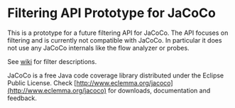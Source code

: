 Filtering API Prototype for JaCoCo
==================================

This is a prototype for a future filtering API for JaCoCo. The API focuses on
filtering and is currently not compatible with JaCoCo. In particular it does not
use any JaCoCo internals like the flow analyzer or probes.

See [wiki](https://github.com/jacoco/jacoco/wiki/FilteringOptions) for filter
descriptions.

JaCoCo is a free Java code coverage library distributed under the Eclipse Public
License. Check [http://www.eclemma.org/jacoco](http://www.eclemma.org/jacoco)
for downloads, documentation and feedback.